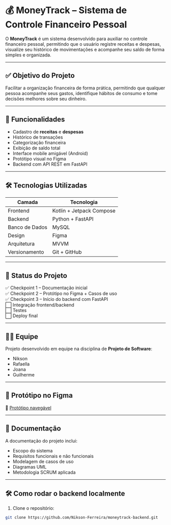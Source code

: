# 💰 MoneyTrack – Sistema de Controle Financeiro Pessoal

O **MoneyTrack** é um sistema desenvolvido para auxiliar no controle financeiro pessoal, permitindo que o usuário registre receitas e despesas, visualize seu histórico de movimentações e acompanhe seu saldo de forma simples e organizada.

---

## ✅ Objetivo do Projeto
Facilitar a organização financeira de forma prática, permitindo que qualquer pessoa acompanhe seus gastos, identifique hábitos de consumo e tome decisões melhores sobre seu dinheiro.

---

## 🚀 Funcionalidades
- Cadastro de **receitas** e **despesas**
- Histórico de transações
- Categorização financeira
- Exibição de saldo total
- Interface mobile amigável (Android)
- Protótipo visual no Figma
- Backend com API REST em FastAPI

---

## 🛠️ Tecnologias Utilizadas
| Camada     | Tecnologia               |
|------------|--------------------------|
| Frontend   | Kotlin + Jetpack Compose |
| Backend    | Python + FastAPI         |
| Banco de Dados | MySQL                |
| Design     | Figma                    |
| Arquitetura | MVVM                    |
| Versionamento | Git + GitHub          |

---

## 📌 Status do Projeto
✅ Checkpoint 1 – Documentação inicial  
✅ Checkpoint 2 – Protótipo no Figma + Casos de uso  
✅ Checkpoint 3 – Início do backend com FastAPI  
⬜ Integração frontend/backend  
⬜ Testes  
⬜ Deploy final  

---

## 👨‍💻 Equipe
Projeto desenvolvido em equipe na disciplina de **Projeto de Software**:
- Nikson
- Rafaella
- Joana
- Guilherme

---

## 🎨 Protótipo no Figma
🔗 [Protótipo navegável](https://www.figma.com/community/file/1551799071027501442/sistema-de-controle-financeiro)

---

## 📂 Documentação
A documentação do projeto inclui:
- Escopo do sistema
- Requisitos funcionais e não funcionais
- Modelagem de casos de uso
- Diagramas UML
- Metodologia SCRUM aplicada

---

## 🛠️ Como rodar o backend localmente

1. Clone o repositório:
```bash
git clone https://github.com/Nikson-Ferreira/moneytrack-backend.git